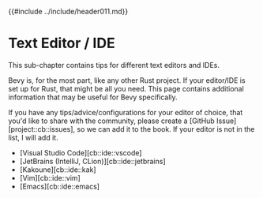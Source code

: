 {{#include ../include/header011.md}}

# Text Editor / IDE

This sub-chapter contains tips for different text editors and IDEs.

Bevy is, for the most part, like any other Rust project. If your editor/IDE
is set up for Rust, that might be all you need. This page contains additional
information that may be useful for Bevy specifically.

If you have any tips/advice/configurations for your editor of choice,
that you'd like to share with the community, please create a
[GitHub Issue][project::cb::issues], so we can add it to the book.
If your editor is not in the list, I will add it.

- [Visual Studio Code][cb::ide::vscode]
- [JetBrains (IntelliJ, CLion)][cb::ide::jetbrains]
- [Kakoune][cb::ide::kak]
- [Vim][cb::ide::vim]
- [Emacs][cb::ide::emacs]
